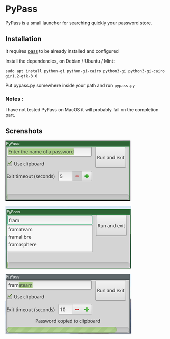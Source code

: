 # PyPass

PyPass is a small launcher for searching quickly your password store.

## Installation

It requires [pass](https://www.passwordstore.org/) to be already installed and configured

Install the dependencies, on Debian / Ubuntu / Mint:

    sudo apt install python-gi python-gi-cairo python3-gi python3-gi-cairo gir1.2-gtk-3.0

Put pypass.py somewhere inside your path and run `pypass.py`

### Notes :

I have not tested PyPass on MacOS it will probably fail on the completion part.

## Screnshots

![main](img/main.png)

![complete](img/complete.png)

![timeout](img/timeout.png)
